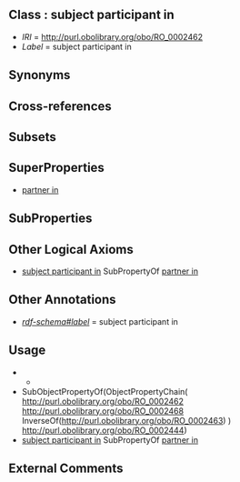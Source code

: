 
## Class : subject participant in

 * *IRI* = http://purl.obolibrary.org/obo/RO_0002462
 * *Label* = subject participant in

## Synonyms


## Cross-references


## Subsets


## SuperProperties

 * [partner in](../../RO/61/RO_0002461.md)

## SubProperties


## Other Logical Axioms

 * [subject participant in](../../RO/62/RO_0002462.md) SubPropertyOf [partner in](../../RO/61/RO_0002461.md)

## Other Annotations

 * *[rdf-schema#label](../../el/rdf-schema#label.md)* = subject participant in

## Usage

 * -
 * SubObjectPropertyOf(ObjectPropertyChain( <http://purl.obolibrary.org/obo/RO_0002462> <http://purl.obolibrary.org/obo/RO_0002468> InverseOf(<http://purl.obolibrary.org/obo/RO_0002463>) ) <http://purl.obolibrary.org/obo/RO_0002444>)
 * [subject participant in](../../RO/62/RO_0002462.md) SubPropertyOf [partner in](../../RO/61/RO_0002461.md)

## External Comments

